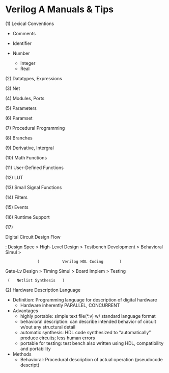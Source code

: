 # Verilog A Manuals & Tips

(1) Lexical Conventions

* Comments

* Identifier

* Number
  * Integer
  * Real

(2) Datatypes, Expressions

(3) Net

(4) Modules, Ports

(5) Parameters

(6) Paramset

(7) Procedural Programming

(8) Branches

(9) Derivative, Intergral

(10) Math Functions

(11) User-Defined Functions

(12) LUT

(13) Small Signal Functions

(14) Filters

(15) Events

(16) Runtime Support

(17) 


Digital Circuit Design Flow

: Design Spec > High-Level Design > Testbench Development > Behavioral Simul \>

                  (          Verilog HDL Coding       )
                
Gate-Lv Design > Timing Simul > Board Implem > Testing

     (   Netlist Synthesis   )

(2) Hardware Description Language
* Definition: Programming language for description of digital hardware
  * Hardware inherently PARALLEL, CONCURRENT
* Advantages
  * highly portable: simple text file(*.v) w/ standard language format
  * behavioral description: can describe intended behavior of circuit w/out any structural detail
  * automatic synthesis: HDL code synthesized to “automatically” produce circuits; less human errors
  * portable for testing: test bench also written using HDL, compatibility and portability
* Methods
  * Behavioral: Procedural description of actual operation (pseudocode descript)
